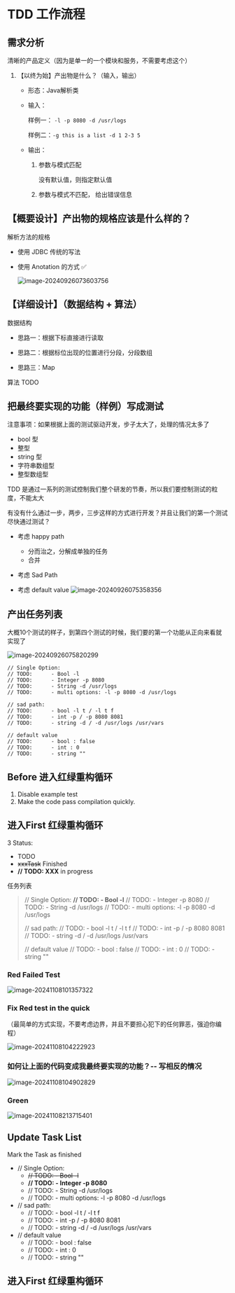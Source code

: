 # TDD 工作流程

## 需求分析

清晰的产品定义（因为是单一的一个模块和服务，不需要考虑这个）

1. 【以终为始】产出物是什么？（输入，输出）

   * 形态：Java解析类

   * 输入：

     样例一： `-l -p 8080 -d /usr/logs`

     样例二：`-g this is a list -d 1 2-3 5`

   * 输出：

     1. 参数与模式匹配

        没有默认值，则指定默认值

     2. 参数与模式不匹配， 给出错误信息

## 【概要设计】产出物的规格应该是什么样的？

   解析方法的规格

   * 使用 JDBC 传统的写法 

   * 使用 Anotation 的方式 ✅
     

     ![image-20240926073603756](./img/image-20240926073603756-1020840.png)

## 【详细设计】（数据结构 + 算法）

   数据结构

   * 思路一：根据下标直接进行读取

   * 思路二：根据标位出现的位置进行分段，分段数组

   * 思路三：Map

   算法 TODO

## 把最终要实现的功能（样例）写成测试

注意事项：如果根据上面的测试驱动开发，步子太大了，处理的情况太多了

* bool 型
* 整型
* string 型
* 字符串数组型
* 整型数组型

TDD 是通过一系列的测试控制我们整个研发的节奏，所以我们要控制测试的粒度，不能太大



有没有什么通过一步，两步，三步这样的方式进行开发？并且让我们的第一个测试尽快通过测试？

* 考虑  happy path

  * 分而治之，分解成单独的任务
  * 合并

* 考虑 Sad Path

* 考虑 default value
  ![image-20240926075358356](./img/image-20240926075358356.png)

## 产出任务列表

大概10个测试的样子，到第四个测试的时候，我们要的第一个功能从正向来看就实现了

![image-20240926075820299](./img/image-20240926075820299.png)



```
// Single Option:
// TODO:      - Bool -l
// TODO:      - Integer -p 8080
// TODO:      - String -d /usr/logs
// TODO:      - multi options: -l -p 8080 -d /usr/logs

// sad path:
// TODO:      - bool -l t / -l t f
// TODO:      - int -p / -p 8080 8081
// TODO:      - string -d / -d /usr/logs /usr/vars

// default value
// TODO:      - bool : false
// TODO:      - int : 0
// TODO:      - string ""
```

## Before 进入红绿重构循环

1. Disable example test
2. Make the code pass compilation quickly.





## 进入First 红绿重构循环

3 Status:

* TODO 
* ~~xxxTask~~  Finished
* **// TODO:  XXX** in progress



任务列表

> // Single Option:
> **// TODO:      - Bool -l**
> // TODO:      - Integer -p 8080
> // TODO:      - String -d /usr/logs
> // TODO:      - multi options: -l -p 8080 -d /usr/logs
>
> // sad path:
> // TODO:      - bool -l t / -l t f
> // TODO:      - int -p / -p 8080 8081
> // TODO:      - string -d / -d /usr/logs /usr/vars
>
> // default value
> // TODO:      - bool : false
> // TODO:      - int : 0
> // TODO:      - string ""



### Red Failed Test

![image-20241108101357322](./img/image-20241108101357322.png)



### Fix Red test in the quick

（最简单的方式实现，不要考虑边界，并且不要担心犯下的任何罪恶，强迫你编程）

![image-20241108104222923](./img/image-20241108104222923.png)



### 如何让上面的代码变成我最终要实现的功能？-- 写相反的情况

![image-20241108104902829](./img/image-20241108104902829.png)



### Green

![image-20241108213715401](./img/image-20241108213715401.png)



## Update Task List

Mark the Task as finished

- // Single Option:
  * ~~// TODO:      - Bool -l~~
  * **// TODO:      - Integer -p 8080**
  * // TODO:      - String -d /usr/logs
  * // TODO:      - multi options: -l -p 8080 -d /usr/logs
- // sad path:
  - // TODO:      - bool -l t / -l t f
  - // TODO:      - int -p / -p 8080 8081
  - // TODO:      - string -d / -d /usr/logs /usr/vars
- // default value
  * // TODO:      - bool : false
  * // TODO:      - int : 0
  * // TODO:      - string ""



## 进入First 红绿重构循环



  





